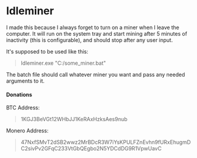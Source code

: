 # Idleminer

I made this because I always forget to turn on a miner when I leave the computer. It will run on the system tray and start mining after 5 minutes of inactivity (this is configurable), and should stop after any user input.

It's supposed to be used like this:
> Idleminer.exe "C:/some_miner.bat"

The batch file should call whatever miner you want and pass any needed arguments to it.

#### Donations
BTC Address:
>1KGJ3BeVGt12WHbJJ1KeRAxHzksAes9nub

Monero Address:
>47NxfSMvT2dSB2wwz2MrBDcR3W7iYsKPULFZnEvhn9fURxEhugmDC2sivPv2GFqC233VtGbQEgbo2N5YDCdDG9R1VpwUavC
